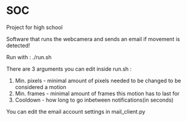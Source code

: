 # SOC
Project for high school

Software that runs the webcamera and sends an email if movement is detected!

Run with : ./run.sh

There are 3 arguments you can edit inside run.sh :

1. Min. pixels - minimal amount of pixels needed to be changed to be considered a motion
2. Min. frames - minimal amount of frames this motion has to last for
3. Cooldown    - how long to go inbetween notifications(in seconds)

You can edit the email account settings in mail_client.py 

